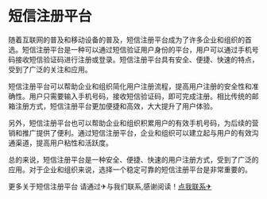 # 短信注册平台

随着互联网的普及和移动设备的普及，短信注册平台成为了许多企业和组织的首选。短信注册平台是一种可以通过短信验证用户身份的平台，用户可以通过手机号码接收短信验证码进行注册或登录。短信注册平台具有安全、便捷、快速的特点，受到了广泛的关注和应用。

短信注册平台可以帮助企业和组织简化用户注册流程，提高用户注册的安全性和准确性。用户只需要输入手机号码，接收短信验证码，即可完成注册。相比传统的邮箱注册方式，短信注册平台更加便捷和高效，大大提升了用户体验。

另外，短信注册平台也可以帮助企业和组织积累用户的有效手机号码，为后续的营销和推广提供了便利。通过短信注册平台，企业和组织可以建立起与用户的有效沟通渠道，提高用户粘性和活跃度。

总的来说，短信注册平台是一种安全、便捷、快速的用户注册方式，受到了广泛的应用。对于企业和组织来说，选择一个稳定可靠的短信注册平台是非常重要的。

更多关于短信注册平台 请通过✈与我们联系,感谢阅读！[点我联系✈](https://qa.G208.com)